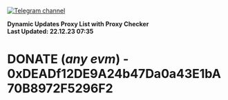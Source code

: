 [![Telegram channel](https://img.shields.io/endpoint?url=https://runkit.io/damiankrawczyk/telegram-badge/branches/master?url=https://t.me/n4z4v0d)](https://t.me/n4z4v0d) 

**Dynamic Updates Proxy List with Proxy Checker**  
**Last Updated: 22.12.23 07:35**

# DONATE (_any evm_) - 0xDEADf12DE9A24b47Da0a43E1bA70B8972F5296F2

